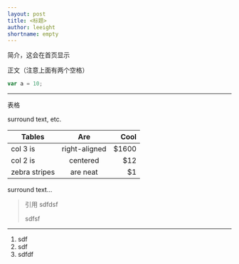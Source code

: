 ```yaml
---
layout: post
title: <标题>
author: leeight
shortname: empty
---
```


简介，这会在首页显示


正文（注意上面有两个空格）

```javascript
var a = 10;
```

---

表格

surround text, etc.

| Tables        | Are           | Cool  |
| ------------- |:-------------:| -----:|
| col 3 is      | right-aligned | $1600 |
| col 2 is      | centered      |   $12 |
| zebra stripes | are neat      |    $1 |

surround text...

> 引用
> sdfdsf
>
> sdfsf

---

1. sdf
2. sdf
3. sdfdf

